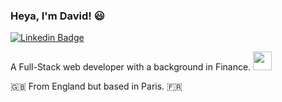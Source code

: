 ### Heya, I'm David! :smiley:

[![Linkedin Badge](https://img.shields.io/badge/-LinkedIn-blue?style=flat-square&logo=Linkedin&logoColor=white&link=https://www.linkedin.com/in/harshkumarkhatri/)](https://www.linkedin.com/in/david-hardy50/)

A Full-Stack web developer with a background in Finance. <img src="https://media.giphy.com/media/WUlplcMpOCEmTGBtBW/giphy.gif" width="30">

:gb:  From England but based in Paris. :fr:
